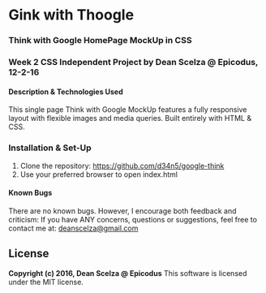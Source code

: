 # Gink with Thoogle #

### Think with Google HomePage MockUp in CSS ###

### Week 2 CSS Independent Project by Dean Scelza @ Epicodus, 12-2-16 ###

#### Description & Technologies Used ####
This single page Think with Google MockUp features a fully responsive layout with flexible images and media queries.
Built entirely with HTML & CSS.

### Installation & Set-Up ###
1. Clone the repository: https://github.com/d34n5/google-think
2. Use your preferred browser to open index.html

#### Known Bugs ####
There are no known bugs.  However, I encourage both feedback and criticism: If you have ANY concerns, questions or suggestions, feel free to contact me at:  deanscelza@gmail.com

## License ##
**Copyright (c) 2016, Dean Scelza @ Epicodus**
This software is licensed under the MIT license.
